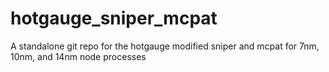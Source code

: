 # hotgauge_sniper_mcpat
A standalone git repo for the hotgauge modified sniper and mcpat for 7nm, 10nm, and 14nm node processes
